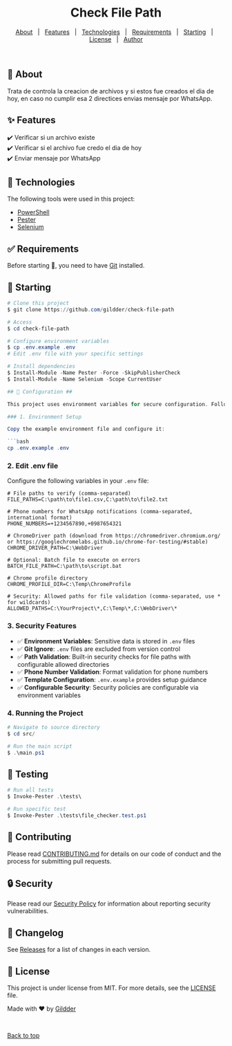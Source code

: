 <h1 align="center">Check File Path</h1>

<!-- <h4 align="center"> 
	🚧  Check File Path 🚀 Under construction...  🚧
</h4> 

<hr> -->

<p align="center">
  <a href="#dart-about">About</a> &#xa0; | &#xa0; 
  <a href="#sparkles-features">Features</a> &#xa0; | &#xa0;
  <a href="#rocket-technologies">Technologies</a> &#xa0; | &#xa0;
  <a href="#white_check_mark-requirements">Requirements</a> &#xa0; | &#xa0;
  <a href="#checkered_flag-starting">Starting</a> &#xa0; | &#xa0;
  <a href="#memo-license">License</a> &#xa0; | &#xa0;
  <a href="https://github.com/gilberet@hotmail.com" target="_blank">Author</a>
</p>

<br>

## :dart: About ##

Trata de controla la creacion de archivos y si estos fue creados el dia de hoy, en caso no cumplir esa 2 directices envias mensaje por WhatsApp.

## :sparkles: Features ##

:heavy_check_mark: Verificar si un archivo existe\
:heavy_check_mark: Verificar si el archivo fue credo el dia de hoy\
:heavy_check_mark: Enviar mensaje por WhatsApp

## :rocket: Technologies ##

The following tools were used in this project:

- [PowerShell](https://www.powershellgallery.com/)
- [Pester](https://pester.dev/)
- [Selenium](https://www.selenium.dev/)

## :white_check_mark: Requirements ##

Before starting :checkered_flag:, you need to have [Git](https://git-scm.com) installed.

## :checkered_flag: Starting ##

```powershell
# Clone this project
$ git clone https://github.com/gildder/check-file-path

# Access
$ cd check-file-path

# Configure environment variables
$ cp .env.example .env
# Edit .env file with your specific settings

# Install dependencies
$ Install-Module -Name Pester -Force -SkipPublisherCheck
$ Install-Module -Name Selenium -Scope CurrentUser

## 🔧 Configuration ##

This project uses environment variables for secure configuration. Follow these steps:

### 1. Environment Setup

Copy the example environment file and configure it:

```bash
cp .env.example .env
```

### 2. Edit .env file

Configure the following variables in your `.env` file:

```env
# File paths to verify (comma-separated)
FILE_PATHS=C:\path\to\file1.csv,C:\path\to\file2.txt

# Phone numbers for WhatsApp notifications (comma-separated, international format)
PHONE_NUMBERS=+1234567890,+0987654321

# ChromeDriver path (download from https://chromedriver.chromium.org/ or https://googlechromelabs.github.io/chrome-for-testing/#stable)
CHROME_DRIVER_PATH=C:\WebDriver

# Optional: Batch file to execute on errors
BATCH_FILE_PATH=C:\path\to\script.bat

# Chrome profile directory
CHROME_PROFILE_DIR=C:\Temp\ChromeProfile

# Security: Allowed paths for file validation (comma-separated, use * for wildcards)
ALLOWED_PATHS=C:\YourProject\*,C:\Temp\*,C:\WebDriver\*
```

### 3. Security Features

- ✅ **Environment Variables**: Sensitive data is stored in `.env` files
- ✅ **Git Ignore**: `.env` files are excluded from version control
- ✅ **Path Validation**: Built-in security checks for file paths with configurable allowed directories
- ✅ **Phone Number Validation**: Format validation for phone numbers
- ✅ **Template Configuration**: `.env.example` provides setup guidance
- ✅ **Configurable Security**: Security policies are configurable via environment variables

### 4. Running the Project

```powershell
# Navigate to source directory
$ cd src/

# Run the main script
$ .\main.ps1
```

## 🧪 Testing ##

```powershell
# Run all tests
$ Invoke-Pester .\tests\

# Run specific test
$ Invoke-Pester .\tests\file_checker.test.ps1
```

## 🤝 Contributing ##

Please read [CONTRIBUTING.md](CONTRIBUTING.md) for details on our code of conduct and the process for submitting pull requests.

## 🔒 Security ##

Please read our [Security Policy](SECURITY.md) for information about reporting security vulnerabilities.

## 📝 Changelog ##

See [Releases](https://github.com/gildder/check-file-path/releases) for a list of changes in each version.

## :memo: License ##

This project is under license from MIT. For more details, see the [LICENSE](LICENSE.md) file.


Made with :heart: by <a href="https://github.com/gildder" target="_blank">Gildder</a>

&#xa0;

<a href="#top">Back to top</a>
